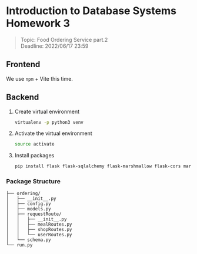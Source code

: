 # Introduction to Database Systems Homework 3

> Topic: Food Ordering Service part.2 <br>
> Deadline: 2022/06/17 23:59

## Frontend

We use <code>npm</code> + Vite this time.

## Backend

1. Create virtual environment
    ```sh
    virtualenv -p python3 venv
    ```
2. Activate the virtual environment
    ```sh
    source activate
    ```
3. Install packages
    ```sh   
    pip install flask flask-sqlalchemy flask-marshmallow flask-cors marshmallow marshmallow-sqlalchemy
    ```

### Package Structure

```
├── ordering/
│   ├── __init__.py
│   ├── config.py
│   ├── models.py
│   ├── requestRoute/
│   │   ├── __init__.py
│   │   ├── mealRoutes.py
│   │   ├── shopRoutes.py
│   │   └── userRoutes.py
│   └── schema.py
└── run.py
```
